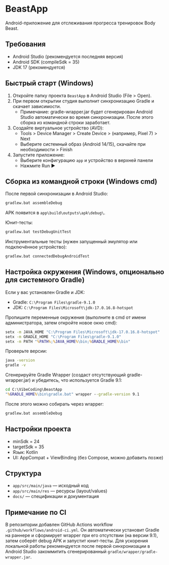 # BeastApp

Android-приложение для отслеживания прогресса тренировок Body Beast.

## Требования
- Android Studio (рекомендуется последняя версия)
- Android SDK (compileSdk = 35)
- JDK 17 (рекомендуется)

## Быстрый старт (Windows)
1. Откройте папку проекта `BeastApp` в Android Studio (File > Open).
2. При первом открытии студия выполнит синхронизацию Gradle и скачает зависимости.
   - Примечание: gradle-wrapper.jar будет сгенерирован Android Studio автоматически во время синхронизации. После этого сборка из командной строки заработает.
3. Создайте виртуальное устройство (AVD):
   - Tools > Device Manager > Create Device > (например, Pixel 7) > Next
   - Выберите системный образ (Android 14/15), скачайте при необходимости > Finish
4. Запустите приложение:
   - Выберите конфигурацию `app` и устройство в верхней панели
   - Нажмите Run ▶

## Сборка из командной строки (Windows cmd)
После первой синхронизации в Android Studio:

```bat
gradlew.bat assembleDebug
```

APK появится в `app\build\outputs\apk\debug\`.

Юнит-тесты:

```bat
gradlew.bat testDebugUnitTest
```

Инструментальные тесты (нужен запущенный эмулятор или подключённое устройство):

```bat
gradlew.bat connectedDebugAndroidTest
```

## Настройка окружения (Windows, опционально для системного Gradle)
Если у вас установлен Gradle и JDK:
- Gradle: `C:\Program Files\gradle-9.1.0`
- JDK: `C:\Program Files\Microsoft\jdk-17.0.16.8-hotspot`

Пропишите переменные окружения (выполните в cmd от имени администратора, затем откройте новое окно cmd):

```bat
setx -m JAVA_HOME "C:\Program Files\Microsoft\jdk-17.0.16.8-hotspot"
setx -m GRADLE_HOME "C:\Program Files\gradle-9.1.0"
setx -m PATH "%PATH%;%JAVA_HOME%\bin;%GRADLE_HOME%\bin"
```

Проверьте версии:

```bat
java -version
gradle -v
```

Сгенерируйте Gradle Wrapper (создаст отсутствующий gradle-wrapper.jar) и убедитесь, что используется Gradle 9.1:

```bat
cd C:\VibeCoding\BeastApp
"%GRADLE_HOME%\bin\gradle.bat" wrapper --gradle-version 9.1
```

После этого можно собирать через wrapper:

```bat
gradlew.bat assembleDebug
```

## Настройки проекта
- minSdk = 24
- targetSdk = 35
- Язык: Kotlin
- UI: AppCompat + ViewBinding (без Compose, можно добавить позже)

## Структура
- `app/src/main/java` — исходный код
- `app/src/main/res` — ресурсы (layout/values)
- `docs/` — спецификации и документация

## Примечание по CI
В репозитории добавлен GitHub Actions workflow `.github/workflows/android-ci.yml`. Он автоматически установит Gradle на раннере и сформирует wrapper при его отсутствии (на версии 9.1), затем соберёт debug APK и запустит юнит-тесты. Для ускорения локальной работы рекомендуется после первой синхронизации в Android Studio закоммитить сгенерированный `gradle/wrapper/gradle-wrapper.jar`.
